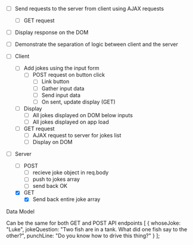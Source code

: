- [ ] Send requests to the server from client using AJAX requests
    - [ ] GET request
- [ ] Display response on the DOM

- [ ] Demonstrate the separation of logic between client and the server


- [ ] Client
    - [ ] Add jokes using the input form
        - [ ] POST request on button click
            - [ ] Link button
            - [ ] Gather input data
            - [ ] Send input data
            - [ ] On sent, update display (GET)
    - [ ] Display
        - [ ] All jokes displayed on DOM below inputs
        - [ ] All jokes displayed on app load
    - [ ] GET request
        - [ ] AJAX request to server for jokes list
        - [ ] Display on DOM

- [ ] Server
    - [ ] POST
        - [ ] recieve joke object in req.body
        - [ ] push to jokes array
        - [ ] send back OK
    - [x] GET
        - [x] Send back entire joke array

Data Model

Can be the same for both GET and POST API endpoints
[
  {
    whoseJoke: "Luke",
    jokeQuestion: "Two fish are in a tank. What did one fish say to the other?",
    punchLine: "Do you know how to drive this thing?"
  }
];